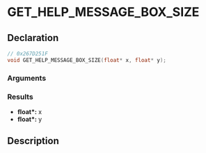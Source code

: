 # GET_HELP_MESSAGE_BOX_SIZE

## Declaration
```cpp
// 0x267D251F
void GET_HELP_MESSAGE_BOX_SIZE(float* x, float* y);
```

### Arguments

### Results
- **float\*:** x
- **float\*:** y

## Description
